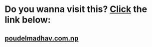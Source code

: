 <h1>Do you wanna visit this? <a href="http://poudelmadhav.com.np">Click</a> the link below:</h1>
<h2><a href="http://poudelmadhav.com.np">poudelmadhav.com.np</a></h2>
